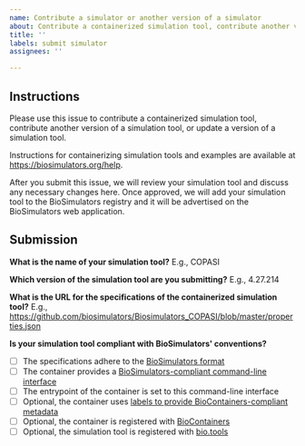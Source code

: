 ```yaml
---
name: Contribute a simulator or another version of a simulator
about: Contribute a containerized simulation tool, contribute another version of a simulation tool, or update a version of a simulation tool.
title: ''
labels: submit simulator
assignees: ''

---
```


## Instructions

Please use this issue to contribute a containerized simulation tool, contribute another version of a simulation tool, or update a version of a simulation tool. 

Instructions for containerizing simulation tools and examples are available at https://biosimulators.org/help.

After you submit this issue, we will review your simulation tool and discuss any necessary changes here. Once approved, we will add your simulation tool to the BioSimulators registry and it will be advertised on the BioSimulators web application.

## Submission

**What is the name of your simulation tool?**
E.g., COPASI

**Which version of the simulation tool are you submitting?**
E.g., 4.27.214

**What is the URL for the specifications of the containerized simulation tool?**
E.g., https://github.com/biosimulators/Biosimulators_COPASI/blob/master/properties.json

**Is your simulation tool compliant with BioSimulators' conventions?**
- [ ] The specifications adhere to the [BioSimulators format](https://api.biosimulators.org)
- [ ] The container provides a [BioSimulators-compliant command-line interface](https://biosimulators.org/help)
- [ ] The entrypoint of the container is set to this command-line interface
- [ ] Optional, the container uses [labels to provide BioContainers-compliant metadata](https://biosimulators.org/help)
- [ ] Optional, the container is registered with [BioContainers](https://biocontainers.pro/)
- [ ] Optional, the simulation tool is registered with [bio.tools](https://bio.tools/)
